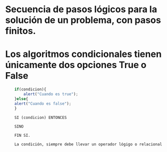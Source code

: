 # Secuencia de pasos lógicos para la solución de un  problema, con pasos finitos.

# Los algoritmos condicionales tienen únicamente dos opciones True o False

```js
    if(condicion){
        alert("Cuando es true");
    }else{
    alert("Cuando es false");
    }
```


```LPP
    SI (condicion) ENTONCES

    SINO 

    FIN SI.

    La condición, siempre debe llevar un operador lógigo o relacional
```